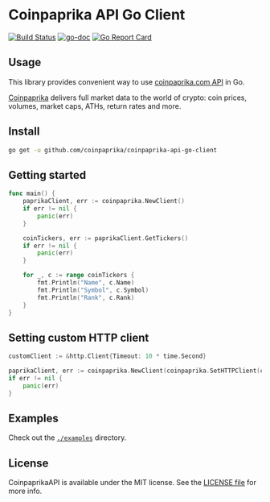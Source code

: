# Coinpaprika API Go Client

[![Build Status](https://travis-ci.org/coinpaprika/coinpaprika-api-go-client.svg?branch=master)](https://travis-ci.org/coinpaprika/coinpaprika-api-go-client)
[![go-doc](https://godoc.org/github.com/coinpaprika/coinpaprika-api-go-client?status.svg)](https://godoc.org/github.com/coinpaprika/coinpaprika-api-go-client)
[![Go Report Card](https://goreportcard.com/badge/github.com/coinpaprika/coinpaprika-api-go-client)](https://goreportcard.com/report/github.com/coinpaprika/coinpaprika-api-go-client)


## Usage

This library provides convenient way to use [coinpaprika.com API](https://api.coinpaprika.com/) in Go.

[Coinpaprika](https://coinpaprika.com) delivers full market data to the world of crypto: coin prices, volumes, market caps, ATHs, return rates and more.

## Install

```bash
go get -u github.com/coinpaprika/coinpaprika-api-go-client
```

## Getting started

```go
func main() {
	paprikaClient, err := coinpaprika.NewClient()
	if err != nil {
		panic(err)
	}

	coinTickers, err := paprikaClient.GetTickers()
	if err != nil {
		panic(err)
	}

	for _, c := range coinTickers {
		fmt.Println("Name", c.Name)
		fmt.Println("Symbol", c.Symbol)
		fmt.Println("Rank", c.Rank)
	}
}

```

## Setting custom HTTP client

```go
customClient := &http.Client{Timeout: 10 * time.Second}

paprikaClient, err := coinpaprika.NewClient(coinpaprika.SetHTTPClient(customClient))
if err != nil {
    panic(err)
}
```


## Examples

Check out the [`./examples`](./examples) directory.


## License

CoinpaprikaAPI is available under the MIT license. See the [LICENSE file](./LICENSE.md) for more info.